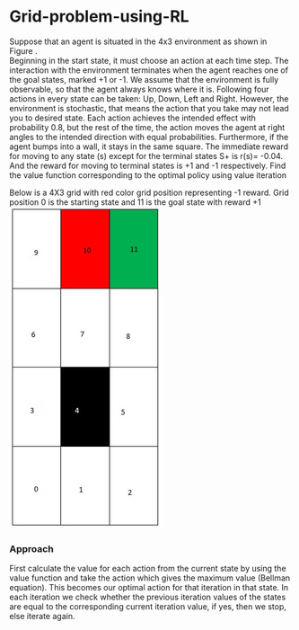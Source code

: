 # Grid-problem-using-RL
Suppose that an agent is situated in the 4x3 environment as shown in Figure .  
Beginning in the start state, it must choose an action at each time step.  The interaction with the environment terminates when the agent 
reaches one of the goal states, marked +1 or -1.  We assume that the environment is fully observable, so that the agent always knows where 
it is. Following four actions in every state can be taken:  Up, Down, Left and Right.  However, the environment is stochastic, 
that means the action that you take may not lead you to desired state.  Each action achieves the intended effect with probability 0.8, but 
the rest of the time, the action moves the agent at right angles to the intended direction with equal probabilities.  Furthermore, if the 
agent bumps into a wall, it stays in the same square.  The immediate reward for moving to any state (s) except for the terminal states S+ 
is r(s)= -0.04.  And the reward for moving to terminal states is +1 and -1 respectively.  Find the value function corresponding to the 
optimal policy using value iteration

Below is a 4X3 grid with red color grid position representing -1 reward. Grid position 0 is the starting state and 11 is the goal state with reward +1
<br />
![](grid.jpg)

### Approach
First calculate the value for each action from the current state by using the value function and take the action which gives the maximum value (Bellman equation). This becomes our optimal action for that iteration in that state. In each iteration we check whether the previous iteration values of the states are equal to the corresponding current iteration value, if yes, then we stop, else iterate again.
